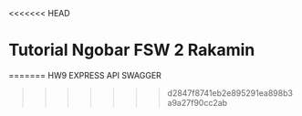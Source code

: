 <<<<<<< HEAD
# Tutorial Ngobar FSW 2 Rakamin 
=======
HW9 EXPRESS API SWAGGER
>>>>>>> d2847f8741eb2e895291ea898b3a9a27f90cc2ab
